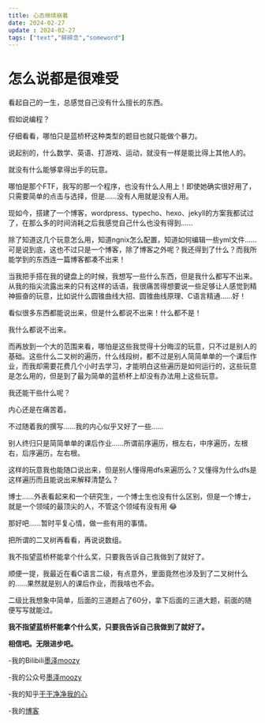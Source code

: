 ```yaml
---
title: 心态继续崩着
date: 2024-02-27
update : 2024-02-27
tags: ["text","碎碎念","someword"]
---
```

# 怎么说都是很难受
看起自己的一生，总感觉自己没有什么擅长的东西。  

假如说编程？  

仔细看看，哪怕只是蓝桥杯这种类型的题目也就只能做个暴力。  

说起别的，什么数学、英语、打游戏、运动，就没有一样是能比得上其他人的。  

就没有什么能够拿得出手的玩意。  

哪怕是那个FTF，我写的那一个程序，也没有什么人用上！即使她确实很好用了，只需要简单的点击与选择，但是……没有人用就是没有人用。  

现如今，搭建了一个博客，wordpress、typecho、hexo、jekyll的方案我都试过了，在那么多的时间消耗之后我感觉自己什么也没有得到……  

除了知道这几个玩意怎么用，知道ngnix怎么配置，知道如何编辑一些yml文件……可是说到底，这也不过只是一个博客，除了博客之外呢？我还得到了什么？而我所能学到的东西连一篇博客都凑不出来！  

当我把手搭在我的键盘上的时候，我想写一些什么东西，但是我什么都写不出来。从我的指尖流露出来的只有这样的话语，我很痛苦得想要说一些足够让人感觉到精神振奋的玩意，比如说什么圆锥曲线大招、圆锥曲线原理、C语言精通……好！  

看似很多东西都能说出来，但是什么都说不出来！什么都不是！  

我什么都说不出来。  

而再放到一个大的范围来看，哪怕是这些我觉得十分晦涩的玩意，只不过是别人的基础。这些什么二叉树的遍历，什么线段树，都不过是别人简简单单的一个课后作业，而我却需要花费几个小时去学习，才能明白这些遍历是如何运行的，这些玩意是怎么用的，但是到了最为简单的蓝桥杯上却没有办法用上这些玩意。  

我还能干些什么呢？  

内心还是在痛苦着。  

不过随着我的撰写……我的内心似乎又好了一些……  

别人终归只是简简单单的课后作业……所谓前序遍历，根左右，中序遍历，左根右，后序遍历，左右根。  

这样的玩意我也能随口说出来，但是别人懂得用dfs来遍历么？又懂得为什么dfs是这样遍历而且能说出来解释清楚么？  

博士……外表看起来和一个研究生，一个博士生也没有什么区别，但是一个博士，就是一个领域的最顶尖的人，不管这个领域有没有用 :joy:  

那好吧……暂时平复心情，做一些有用的事情。  

把所谓的二叉树再看看，再说说数组。  

我不指望蓝桥杯能拿个什么奖，只要我告诉自己我做到了就好了。  

顺便一提，我最近在看C语言二级，有点意外，里面竟然也涉及到了二叉树什么的……果然就是别人的课后作业，而我啥也不会。  

二级比我想象中简单，后面的三道题占了60分，拿下后面的三道大题，前面的随便写写就能过。  

**我不指望蓝桥杯能拿个什么奖，只要我告诉自己我做到了就好了。**

**相信吧。无限进步吧。**  

-我的Bilibili[墨泽moozy]( https://space.bilibili.com/441318523 "欢迎您！")  

-我的公众号[墨泽moozy](#hellomoozy)  

-我的知乎[干干净净我的心](https://www.zhihu.com/people/gan-gan-jing-jing-51-90 "欢迎关注")

-我的[博客](https://moze-max.github.io "欢迎到访！")